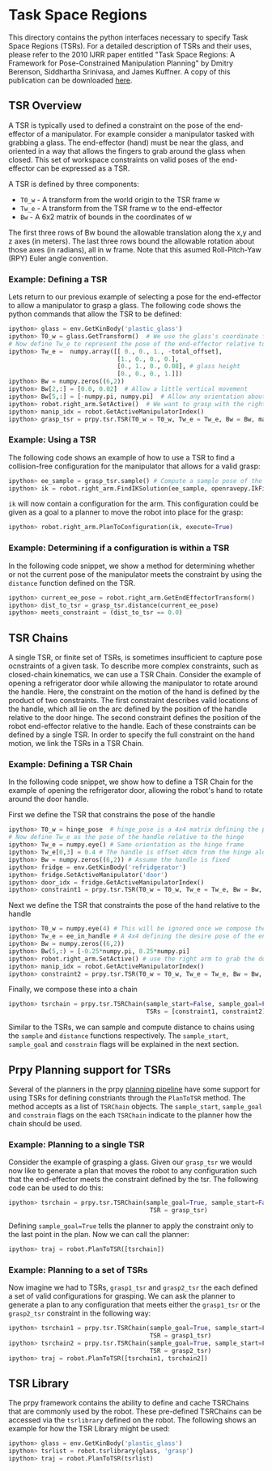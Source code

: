 # Task Space Regions

This directory contains the python interfaces necessary to specify Task Space Regions (TSRs). For a detailed description of TSRs and their uses, please refer to the 2010 IJRR paper entitled "Task Space Regions: A Framework for Pose-Constrained
Manipulation Planning" by Dmitry Berenson, Siddhartha Srinivasa, and James Kuffner.  A copy of this publication can be downloaded [here](https://www.ri.cmu.edu/pub_files/2011/10/dmitry_ijrr10-1.pdf).

## TSR Overview
A TSR is typically used to defined a constraint on the pose of the end-effector of a manipulator. For example consider a manipulator tasked with grabbing a glass. The end-effector (hand) must be near the glass, and oriented in a way that allows the fingers to grab around the glass when closed. This set of workspace constraints on valid poses of the end-effector can be expressed as a TSR.

A TSR is defined by three components:
* ```T0_w``` - A transform from the world origin to the TSR frame w
* ```Tw_e``` - A transform from the TSR frame w to the end-effector
* ```Bw``` - A 6x2 matrix of bounds in the coordinates of w

The first three rows of Bw bound the allowable translation along the x,y and z axes (in meters).  The last three rows bound the allowable rotation about those axes (in radians), all in w frame.  Note that this asumed Roll-Pitch-Yaw (RPY) Euler angle convention.

### Example: Defining a TSR
Lets return to our previous example of selecting a pose for the end-effector to allow a manipulator to grasp a glass. The following code shows the python commands that allow the TSR to be defined:
```python
ipython> glass = env.GetKinBody('plastic_glass')
ipython> T0_w = glass.GetTransform()  # We use the glass's coordinate frame as the w frame
# Now define Tw_e to represent the pose of the end-effector relative to the glass
ipython> Tw_e =  numpy.array([[ 0., 0., 1., -total_offset], 
                              [1., 0., 0., 0.], 
                              [0., 1., 0., 0.08], # glass height
                              [0., 0., 0., 1.]])  
ipython> Bw = numpy.zeros((6,2))
ipython> Bw[2,:] = [0.0, 0.02]  # Allow a little vertical movement
ipython> Bw[5,:] = [-numpy.pi, numpy.pi]  # Allow any orientation about the z-axis of the glass
ipython> robot.right_arm.SetActive()  # We want to grasp with the right arm
ipython> manip_idx = robot.GetActiveManipulatorIndex()
ipython> grasp_tsr = prpy.tsr.TSR(T0_w = T0_w, Tw_e = Tw_e, Bw = Bw, manip = manip_idx)
```
### Example: Using a TSR
The following code shows an example of how to use a TSR to find a collision-free configuration for the manipulator that allows for a valid grasp:
```python
ipython> ee_sample = grasp_tsr.sample() # Compute a sample pose of the end-effector
ipython> ik = robot.right_arm.FindIKSolution(ee_sample, openravepy.IkFilterOptions.CheckEnvCollisions)  
```
```ik``` will now contain a configuration for the arm.  This configuration could be given as a goal to a planner to move the robot into place for the grasp:
```python
ipython> robot.right_arm.PlanToConfiguration(ik, execute=True)
```
### Example: Determining if a configuration is within a TSR
In the following code snippet, we show a method for determining whether or not the current pose of the manipulator meets the constraint by using the ```distance``` function defined on the TSR.
```python
ipython> current_ee_pose = robot.right_arm.GetEndEffectorTransform()
ipython> dist_to_tsr = grasp_tsr.distance(current_ee_pose)
ipython> meets_constraint = (dist_to_tsr == 0.0)
```

## TSR Chains
A single TSR, or finite set of TSRs, is sometimes insufficient to capture pose ocnstraints of a given task. To describe more complex constraints, such as closed-chain kinematics, we can use a TSR Chain.  Consider the example of opening a refrigerator door while allowing the manipulator to rotate around the handle. Here, the constraint on the motion of the hand is defined by the product of two constraints.  The first constraint describes valid locations of the handle, which all lie on the arc defined by the position of the handle relative to the door hinge.  The second constraint defines the position of the robot end-effector relative to the handle. Each of these constraints can be defined by a single TSR. In order to specify the full constraint on the hand motion, we link the TSRs in a TSR Chain.  

### Example: Defining a TSR Chain
In the following code snippet, we show how to define a TSR Chain for the example of opening the refrigerator door, allowing the robot's hand to rotate around the door handle.

First we define the TSR that constrains the pose of the handle
```python
ipython> T0_w = hinge_pose  # hinge_pose is a 4x4 matrix defining the pose of the hinge in world frame
# Now define Tw_e as the pose of the handle relative to the hinge
ipython> Tw_e = numpy.eye() # Same orientation as the hinge frame
ipython> Tw_e[0,3] = 0.4 # The handle is offset 40cm from the hinge along the x-axis of the hinge-frame
ipython> Bw = numpy.zeros((6,2)) # Assume the handle is fixed
ipython> fridge = env.GetKinBody('refridgerator')
ipython> fridge.SetActiveManipulator('door')
ipython> door_idx = fridge.GetActiveManipulatorIndex()
ipython> constraint1 = prpy.tsr.TSR(T0_w = T0_w, Tw_e = Tw_e, Bw = Bw, manip = door_idx)
```

Next we define the TSR that constraints the pose of the hand relative to the handle
```python
ipython> T0_w = numpy.eye(4) # This will be ignored once we compose the chain
ipython> Tw_e = ee_in_handle # A 4x4 defining the desire pose of the end-effector relative to handle
ipython> Bw = numpy.zeros((6,2))
ipython> Bw(5,:) = [-0.25*numpy.pi, 0.25*numpy.pi]
ipython> robot.right_arm.SetActive() # use the right arm to grab the door
ipython> manip_idx = robot.GetActiveManipulatorIndex()
ipython> constraint2 = prpy.tsr.TSR(T0_w = T0_w, Tw_e = Tw_e, Bw = Bw, manip = manip_idx)
```

Finally, we compose these into a chain
```python
ipython> tsrchain = prpy.tsr.TSRChain(sample_start=False, sample_goal=False, constrain=True, 
                                      TSRs = [constraint1, constraint2])
```
Similar to the TSRs, we can sample and compute distance to chains using the ```sample``` and ```distance``` functions respectively. The ```sample_start```, ```sample_goal``` and ```constrain``` flags will be explained in the next section. 

## Prpy Planning support for TSRs
Several of the planners in the prpy [planning pipeline](https://github.com/personalrobotics/prpy/tree/master/src/prpy/planning) have some support for using TSRs for defining constriants through the ```PlanToTSR``` method. The method accepts as a list of ```TSRChain``` objects. The ```sample_start```, ```sample_goal``` and ```constrain``` flags on the each ```TSRChain``` indicate to the planner how the chain should be used.

### Example: Planning to a single TSR
Consider the example of grasping a glass. Given our ```grasp_tsr``` we would now like to generate a plan that moves the robot to any configuration such that the end-effector meets the constraint defined by the tsr.  The following code can be used to do this:
```python
ipython> tsrchain = prpy.tsr.TSRChain(sample_goal=True, sample_start=False, constrain=False,
                                       TSR = grasp_tsr)
```
Defining ```sample_goal=True``` tells the planner to apply the constraint only to the last point in the plan. Now we can call the planner:
```python
ipython> traj = robot.PlanToTSR([tsrchain])
```

### Example: Planning to a set of TSRs
Now imagine we had to TSRs, ```grasp1_tsr``` and ```grasp2_tsr``` the each defined a set of valid configurations for grasping.  We can ask the planner to generate a plan to any configuration that meets either the ```grasp1_tsr``` or the ```grasp2_tsr``` constraint in the following way:
```python
ipython> tsrchain1 = prpy.tsr.TSRChain(sample_goal=True, sample_start=False, constrain=False,
                                       TSR = grasp1_tsr)
ipython> tsrchain2 = prpy.tsr.TSRChain(sample_goal=True, sample_start=False, constrain=False,
                                       TSR = grasp2_tsr)
ipython> traj = robot.PlanToTSR([tsrchain1, tsrchain2])
```
## TSR Library
The prpy framework contains the ability to define and cache TSRChains that are commonly used by the robot. These pre-defined TSRChains can be accessed via the ```tsrlibrary``` defined on the robot. The following shows an example for how the TSR Library might be used:
```python
ipython> glass = env.GetKinBody('plastic_glass')
ipython> tsrlist = robot.tsrlibrary(glass, 'grasp')
ipython> traj = robot.PlanToTSR(tsrlist)
```

